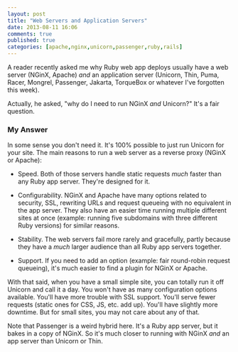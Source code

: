 ```yaml
---
layout: post
title: "Web Servers and Application Servers"
date: 2013-08-11 16:06
comments: true
published: true
categories: [apache,nginx,unicorn,passenger,ruby,rails]
---
```

A reader recently asked me why Ruby web app deploys usually have a web server (NGinX, Apache) <i>and</i> an application server (Unicorn, Thin, Puma, Racer, Mongrel, Passenger, Jakarta, TorqueBox or whatever I've forgotten this week).

Actually, he asked, "why do I need to run NGinX <i>and</i> Unicorn?"  It's a fair question.

### My Answer

In some sense you don't need it.  It's 100% possible to just run Unicorn for your site.  The main reasons to run a web server as a reverse proxy (NGinX or Apache):

* Speed.  Both of those servers handle static requests *much* faster than any Ruby app server.  They're designed for it.

* Configurability.  NGinX and Apache have many options related to security, SSL, rewriting URLs and request queueing with no equivalent in the app server.  They also have an easier time running multiple different sites at once (example: running five subdomains with three different Ruby versions) for similar reasons.

* Stability.  The web servers fail more rarely and gracefully, partly because they have a *much* larger audience than all Ruby app servers together.

* Support.  If you need to add an option (example: fair round-robin request queueing), it's much easier to find a plugin for NGinX or Apache.

With that said, when you have a small simple site, you can totally run it off Unicorn and call it a day.  You won't have as many configuration options available.  You'll have more trouble with SSL support.  You'll serve fewer requests (static ones for CSS, JS, etc. add up).  You'll have slightly more downtime.  But for small sites, you may not care about any of that.

Note that Passenger is a weird hybrid here.  It's a Ruby app server, but it bakes in a copy of NGinX.  So it's much closer to running with NGinX *and* an app server than Unicorn or Thin.

